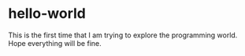 # hello-world
This is the first time that I am trying to explore the programming world. Hope everything will be fine. 
